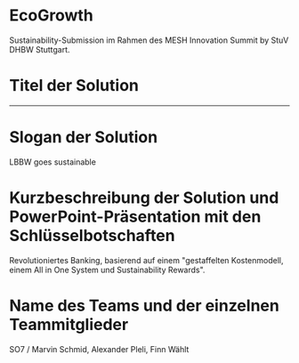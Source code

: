 # EcoGrowth

Sustainability-Submission im Rahmen des MESH Innovation Summit by StuV DHBW Stuttgart.

# Titel der Solution

---

# Slogan der Solution

LBBW goes sustainable

# Kurzbeschreibung der Solution und PowerPoint-Präsentation mit den Schlüsselbotschaften

Revolutioniertes Banking, basierend auf einem "gestaffelten Kostenmodell, einem All in One System und Sustainability Rewards".

# Name des Teams und der einzelnen Teammitglieder

SO7 / Marvin Schmid, Alexander Pleli, Finn Wählt
